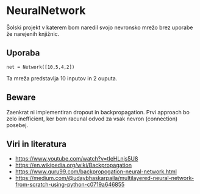 # NeuralNetwork

Šolski projekt v katerem bom naredil svojo nevronsko mrežo brez uporabe že narejenih knjižnic.

## Uporaba

`net = Network([10,5,4,2])`

Ta mreža predstavlja 10 inputov in 2 ouputa.

## Beware

Zaenkrat ni implementiran dropout in backpropagation.
Prvi approach bo zelo inefficient, ker bom racunal odvod za vsak nevron (connection) posebej.

## Viri in literatura

- https://www.youtube.com/watch?v=tIeHLnjs5U8
- https://en.wikipedia.org/wiki/Backpropagation
- https://www.guru99.com/backpropogation-neural-network.html
- https://medium.com/@udaybhaskarpaila/multilayered-neural-network-from-scratch-using-python-c0719a646855
